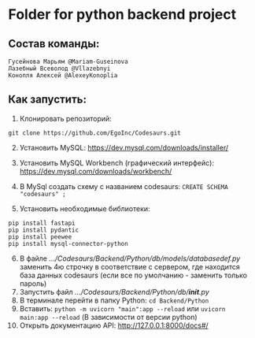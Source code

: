 # Folder for python backend project 
## Состав команды:
```
Гусейнова Марьям @Mariam-Guseinova
Лазебный Всеволод @Vllazebnyi
Конопля Алексей @AlexeyKonoplia
```
## Как запустить:
1. Клонировать репозиторий: 

`git clone https://github.com/EgoInc/Codesaurs.git`

2. Установить MySQL: https://dev.mysql.com/downloads/installer/

3. Установить MySQL Workbench (графический интерфейс): https://dev.mysql.com/downloads/workbench/

4. В MySql создать схему  с названием codesaurs: `CREATE SCHEMA "codesaurs" ;`

5. Установить необходимые библиотеки:
```
pip install fastapi
pip install pydantic
pip install peewee
pip install mysql-connector-python
```
6. В файле _…/Codesaurs/Backend/Python/db/models/databasedef.py_ заменить 4ю строчку в соответствие с сервером, где находится база данных codesaurs (если все по умолчанию - заменить только пароль)
7. Запустить файл _…/Codesaurs/Backend/Python/db/__init__.py_
8. В терминале перейти в папку Python:
`cd Backend/Python`
9. Вставить:
`python -m uvicorn "main":app --reload`
или
`uvicorn main:app --reload`
(В зависимости от версии python)
10. Открыть документацию API:
http://127.0.0.1:8000/docs#/
